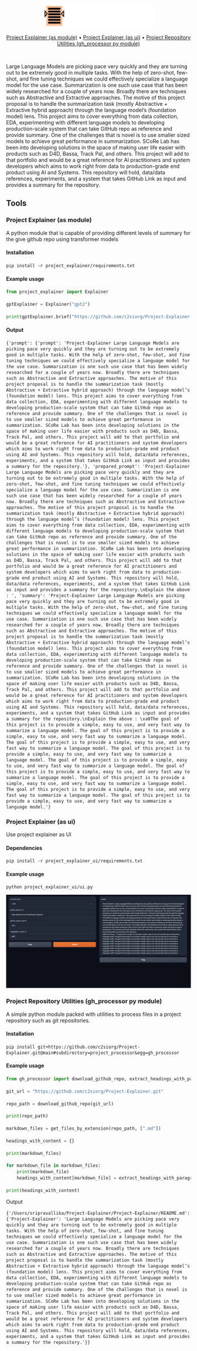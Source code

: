 <div align="center">
  <img alt="project explainer" src="static/logos/logo.svg" width=300>

[Project Explainer (as module)](#project-explainer-as-module) •
[Project Explainer (as ui)](#project-explainer-as-ui) •
[Project Repository Utilities (gh_processor py module)](#project-repository-utilities-gh_processor-py-module)
</div>

<br/>

Large Language Models are picking pace very quickly and they are turning out to be extremely good in multiple tasks. With the help of zero-shot, few-shot, and fine tuning techniques we could effectively specialize a language model for the use case. Summarization is one such use case that has been widely researched for a couple of years now. Broadly there are techniques such as Abstractive and Extractive approaches. The motive of this project proposal is to handle the summarization task (mostly Abstractive + Extractive hybrid approach) through the language model’s (foundation model) lens. This project aims to cover everything from data collection, EDA, experimenting with different language models to developing production-scale system that can take GitHub repo as reference and provide summary. One of the challenges that is novel is to use smaller sized models to achieve great performance in summarization. SCoRe Lab has been into developing solutions in the space of making user life easier with products such as D4D, Bassa, Track Pal, and others. This project will add to that portfolio and would be a great reference for AI practitioners and system developers which aims to work right from data to production-grade end product using AI and Systems. This repository will hold, data/data references, experiments, and a system that takes GitHub Link as input and provides a summary for the repository.


## Tools

### Project Explainer (as module)

A python module that is capable of providing different levels of summary for the give github repo using transformer models

#### Installation

```
pip install -r project_explainer/requirements.txt
```

#### Example usage

```python
from project_explainer import Explainer

gptExplainer = Explainer("gpt2")

print(gptExplainer.brief("https://github.com/c2siorg/Project-Explainer.git"))
```

#### Output

```
{'prompt': {'prompt': 'Project-Explainer Large Language Models are picking pace very quickly and they are turning out to be extremely good in multiple tasks. With the help of zero-shot, few-shot, and fine tuning techniques we could effectively specialize a language model for the use case. Summarization is one such use case that has been widely researched for a couple of years now. Broadly there are techniques such as Abstractive and Extractive approaches. The motive of this project proposal is to handle the summarization task (mostly Abstractive + Extractive hybrid approach) through the language model’s (foundation model) lens. This project aims to cover everything from data collection, EDA, experimenting with different language models to developing production-scale system that can take GitHub repo as reference and provide summary. One of the challenges that is novel is to use smaller sized models to achieve great performance in summarization. SCoRe Lab has been into developing solutions in the space of making user life easier with products such as D4D, Bassa, Track Pal, and others. This project will add to that portfolio and would be a great reference for AI practitioners and system developers which aims to work right from data to production-grade end product using AI and Systems. This repository will hold, data/data references, experiments, and a system that takes GitHub Link as input and provides a summary for the repository.'}, 'prepared_prompt': 'Project-Explainer Large Language Models are picking pace very quickly and they are turning out to be extremely good in multiple tasks. With the help of zero-shot, few-shot, and fine tuning techniques we could effectively specialize a language model for the use case. Summarization is one such use case that has been widely researched for a couple of years now. Broadly there are techniques such as Abstractive and Extractive approaches. The motive of this project proposal is to handle the summarization task (mostly Abstractive + Extractive hybrid approach) through the language model’s (foundation model) lens. This project aims to cover everything from data collection, EDA, experimenting with different language models to developing production-scale system that can take GitHub repo as reference and provide summary. One of the challenges that is novel is to use smaller sized models to achieve great performance in summarization. SCoRe Lab has been into developing solutions in the space of making user life easier with products such as D4D, Bassa, Track Pal, and others. This project will add to that portfolio and would be a great reference for AI practitioners and system developers which aims to work right from data to production-grade end product using AI and Systems. This repository will hold, data/data references, experiments, and a system that takes GitHub Link as input and provides a summary for the repository.\nExplain the above : ', 'summary': 'Project-Explainer Large Language Models are picking pace very quickly and they are turning out to be extremely good in multiple tasks. With the help of zero-shot, few-shot, and fine tuning techniques we could effectively specialize a language model for the use case. Summarization is one such use case that has been widely researched for a couple of years now. Broadly there are techniques such as Abstractive and Extractive approaches. The motive of this project proposal is to handle the summarization task (mostly Abstractive + Extractive hybrid approach) through the language model’s (foundation model) lens. This project aims to cover everything from data collection, EDA, experimenting with different language models to developing production-scale system that can take GitHub repo as reference and provide summary. One of the challenges that is novel is to use smaller sized models to achieve great performance in summarization. SCoRe Lab has been into developing solutions in the space of making user life easier with products such as D4D, Bassa, Track Pal, and others. This project will add to that portfolio and would be a great reference for AI practitioners and system developers which aims to work right from data to production-grade end product using AI and Systems. This repository will hold, data/data references, experiments, and a system that takes GitHub Link as input and provides a summary for the repository.\nExplain the above : \xa0The goal of this project is to provide a simple, easy to use, and very fast way to summarize a language model. The goal of this project is to provide a simple, easy to use, and very fast way to summarize a language model. The goal of this project is to provide a simple, easy to use, and very fast way to summarize a language model. The goal of this project is to provide a simple, easy to use, and very fast way to summarize a language model. The goal of this project is to provide a simple, easy to use, and very fast way to summarize a language model. The goal of this project is to provide a simple, easy to use, and very fast way to summarize a language model. The goal of this project is to provide a simple, easy to use, and very fast way to summarize a language model. The goal of this project is to provide a simple, easy to use, and very fast way to summarize a language model. The goal of this project is to provide a simple, easy to use, and very fast way to summarize a language model.'}
```

### Project Explainer (as ui)

Use project explainer as UI

#### Dependencies

```
pip install -r project_explainer_ui/requirements.txt
```

#### Example usage

```
python project_explainer_ui/ui.py
```

![](static/ui.png)


### Project Repository Utilities (gh_processor py module)

A simple python module packed with utilities to process files in a project repository such as git repositories.

#### Installation

```
pip install git+https://github.com/c2siorg/Project-Explainer.git@main#subdirectory=project_processor&egg=gh_processor
```

#### Example usage

```python
from gh_processor import download_github_repo, extract_headings_with_paragraphs_from_markdown, get_files_by_extension

git_url = "https://github.com/c2siorg/Project-Explainer.git"

repo_path = download_github_repo(git_url)

print(repo_path)

markdown_files = get_files_by_extension(repo_path, [".md"])

headings_with_content = {}

print(markdown_files)

for markdown_file in markdown_files:
    print(markdown_file)
    headings_with_content[markdown_file] = extract_headings_with_paragraphs_from_markdown(markdown_file)

print(headings_with_content)
```

Output

```
{'/Users/sripravallika/Project-Explainer/Project-Explainer/README.md': {'Project-Explainer': 'Large Language Models are picking pace very quickly and they are turning out to be extremely good in multiple tasks. With the help of zero-shot, few-shot, and fine tuning techniques we could effectively specialize a language model for the use case. Summarization is one such use case that has been widely researched for a couple of years now. Broadly there are techniques such as Abstractive and Extractive approaches. The motive of this project proposal is to handle the summarization task (mostly Abstractive + Extractive hybrid approach) through the language model’s (foundation model) lens. This project aims to cover everything from data collection, EDA, experimenting with different language models to developing production-scale system that can take GitHub repo as reference and provide summary. One of the challenges that is novel is to use smaller sized models to achieve great performance in summarization. SCoRe Lab has been into developing solutions in the space of making user life easier with products such as D4D, Bassa, Track Pal, and others. This project will add to that portfolio and would be a great reference for AI practitioners and system developers which aims to work right from data to production-grade end product using AI and Systems. This repository will hold, data/data references, experiments, and a system that takes GitHub Link as input and provides a summary for the repository.'}}
```
